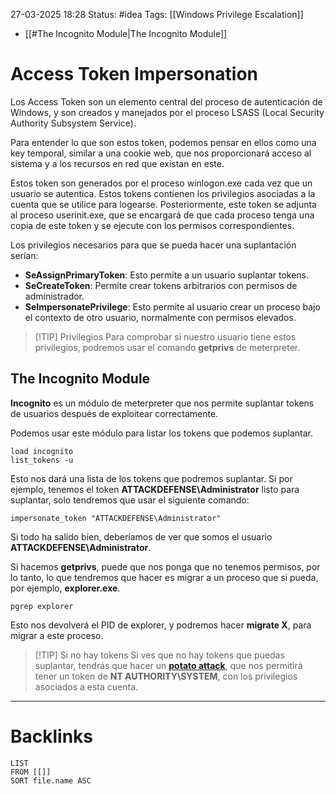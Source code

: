 27-03-2025 18:28
Status: #idea
Tags: [[Windows Privilege Escalation]]

- [[#The Incognito Module|The Incognito Module]]
# Access Token Impersonation

Los Access Token son un elemento central del proceso de autenticación de Windows, y son creados y manejados por el proceso LSASS (Local Security Authority Subsystem Service).

Para entender lo que son estos token, podemos pensar en ellos como una key temporal, similar a una cookie web, que nos proporcionará acceso al sistema y a los recursos en red que existan en este.

Estos token son generados por el proceso winlogon.exe cada vez que un usuario se autentica. Estos tokens contienen los privilegios asociadas a la cuenta que se utilice para logearse. Posteriormente, este token se adjunta al proceso userinit.exe, que se encargará de que cada proceso tenga una copia de este token y se ejecute con los permisos correspondientes.

Los privilegios necesarios para que se pueda hacer una suplantación serían:

- **SeAssignPrimaryToken**: Esto permite a un usuario suplantar tokens.
- **SeCreateToken**: Permite crear tokens arbitrarios con permisos de administrador.
- **SeImpersonatePrivilege**: Esto permite al usuario crear un proceso bajo el contexto de otro usuario, normalmente con permisos elevados.


> [!TIP] Privilegios
> Para comprobar si nuestro usuario tiene estos privilegios, podremos usar el comando **getprivs** de meterpreter.


## The Incognito Module

**Incognito** es un módulo de meterpreter que nos permite suplantar tokens de usuarios después de exploitear correctamente.

Podemos usar este módulo para listar los tokens que podemos suplantar.

```shell
load incognito
list_tokens -u
```

Esto nos dará una lista de los tokens que podremos suplantar. Si por ejemplo, tenemos el token **ATTACKDEFENSE\Administrator** listo para suplantar, solo tendremos que usar el siguiente comando:

```shell
impersonate_token "ATTACKDEFENSE\Administrator"
```

Si todo ha salido bien, deberíamos de ver que somos el usuario **ATTACKDEFENSE\Administrator**.

Si hacemos **getprivs**, puede que nos ponga que no tenemos permisos, por lo tanto, lo que tendremos que hacer es migrar a un proceso que si pueda, por ejemplo, **explorer.exe**.

```shell
pgrep explorer
```

Esto nos devolverá el PID de explorer, y podremos hacer **migrate X**, para migrar a este proceso.

> [!TIP] Si no hay tokens
>Si ves que no hay tokens que puedas suplantar, tendrás que hacer un [**potato attack**](https://jlajara.gitlab.io/Potatoes_Windows_Privesc), que nos permitirá tener un token de **NT AUTHORITY\SYSTEM**, con los privilegios asociados a esta cuenta.




---
# Backlinks

```dataview
LIST
FROM [[]]
SORT file.name ASC
```

